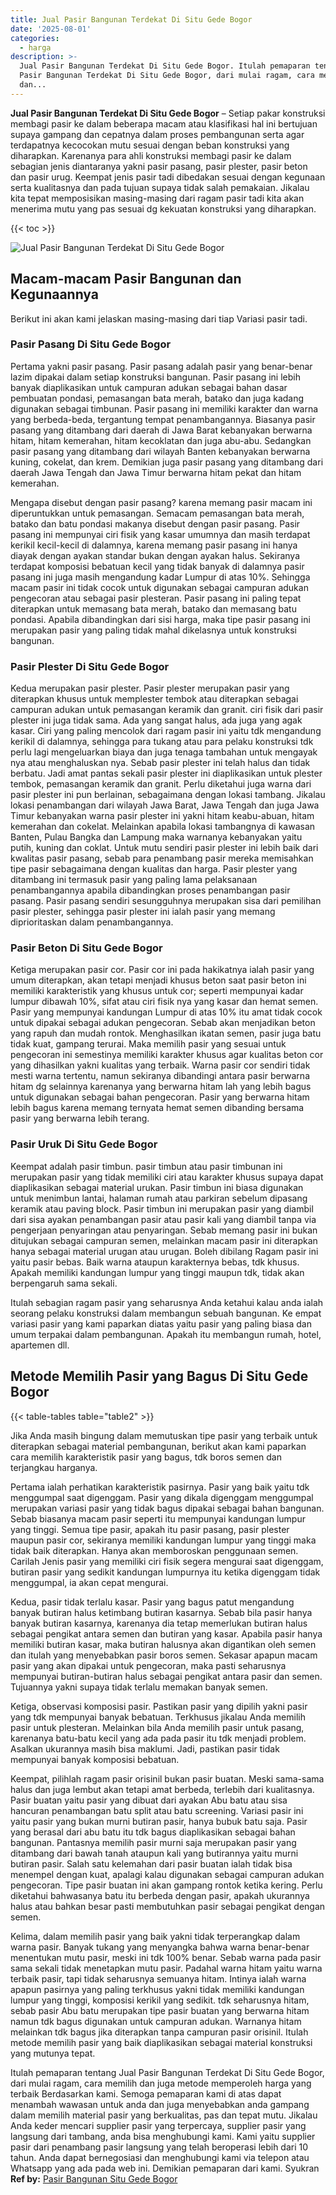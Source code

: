 ```yaml
---
title: Jual Pasir Bangunan Terdekat Di Situ Gede Bogor
date: '2025-08-01'
categories:
  - harga
description: >-
  Jual Pasir Bangunan Terdekat Di Situ Gede Bogor. Itulah pemaparan tentang Jual
  Pasir Bangunan Terdekat Di Situ Gede Bogor, dari mulai ragam, cara memilih
  dan...
---
```


**Jual Pasir Bangunan Terdekat Di Situ Gede Bogor** – Setiap pakar konstruksi membagi pasir ke dalam beberapa macam atau klasifikasi hal ini bertujuan supaya gampang dan cepatnya dalam proses pembangunan serta agar terdapatnya kecocokan mutu sesuai dengan beban konstruksi yang diharapkan. Karenanya para ahli konstruksi membagi pasir ke dalam sebagian jenis diantaranya yakni pasir pasang, pasir plester, pasir beton dan pasir urug. Keempat jenis pasir tadi dibedakan sesuai dengan kegunaan serta kualitasnya dan pada tujuan supaya tidak salah pemakaian. Jikalau kita tepat memposisikan masing-masing dari ragam pasir tadi kita akan menerima mutu yang pas sesuai dg kekuatan konstruksi yang diharapkan.

{{< toc >}}

![Jual Pasir Bangunan Terdekat Di Situ Gede Bogor](/images/jual-pasir-bangunan-54.png)

## Macam-macam Pasir Bangunan dan Kegunaannya

Berikut ini akan kami jelaskan masing-masing dari tiap Variasi pasir tadi.

### Pasir Pasang Di Situ Gede Bogor

Pertama yakni pasir pasang. Pasir pasang adalah pasir yang benar-benar lazim dipakai dalam setiap konstruksi bangunan. Pasir pasang ini lebih banyak diaplikasikan untuk campuran adukan sebagai bahan dasar pembuatan pondasi, pemasangan bata merah, batako dan juga kadang digunakan sebagai timbunan. Pasir pasang ini memiliki karakter dan warna yang berbeda-beda, tergantung tempat penambangannya. Biasanya pasir pasang yang ditambang dari daerah di Jawa Barat kebanyakan berwarna hitam, hitam kemerahan, hitam kecoklatan dan juga abu-abu. Sedangkan pasir pasang yang ditambang dari wilayah Banten kebanyakan berwarna kuning, cokelat, dan krem. Demikian juga pasir pasang yang ditambang dari daerah Jawa Tengah dan Jawa Timur berwarna hitam pekat dan hitam kemerahan.

Mengapa disebut dengan pasir pasang? karena memang pasir macam ini diperuntukkan untuk pemasangan. Semacam pemasangan bata merah, batako dan batu pondasi makanya disebut dengan pasir pasang. Pasir pasang ini mempunyai ciri fisik yang kasar umumnya dan masih terdapat kerikil kecil-kecil di dalamnya, karena memang pasir pasang ini hanya diayak dengan ayakan standar bukan dengan ayakan halus. Sekiranya terdapat komposisi bebatuan kecil yang tidak banyak di dalamnya pasir pasang ini juga masih mengandung kadar Lumpur di atas 10%. Sehingga macam pasir ini tidak cocok untuk digunakan sebagai campuran adukan pengecoran atau sebagai pasir plesteran. Pasir pasang ini paling tepat diterapkan untuk memasang bata merah, batako dan memasang batu pondasi. Apabila dibandingkan dari sisi harga, maka tipe pasir pasang ini merupakan pasir yang paling tidak mahal dikelasnya untuk konstruksi bangunan.

### Pasir Plester Di Situ Gede Bogor

Kedua merupakan pasir plester. Pasir plester merupakan pasir yang diterapkan khusus untuk memplester tembok atau diterapkan sebagai campuran adukan untuk pemasangan keramik dan granit. ciri fisik dari pasir plester ini juga tidak sama. Ada yang sangat halus, ada juga yang agak kasar. Ciri yang paling mencolok dari ragam pasir ini yaitu tdk mengandung kerikil di dalamnya, sehingga para tukang atau para pelaku konstruksi tdk perlu lagi mengeluarkan biaya dan juga tenaga tambahan untuk mengayak nya atau menghaluskan nya. Sebab pasir plester ini telah halus dan tidak berbatu. Jadi amat pantas sekali pasir plester ini diaplikasikan untuk plester tembok, pemasangan keramik dan granit. Perlu diketahui juga warna dari pasir plester ini pun berlainan, sebagaimana dengan lokasi tambang. Jikalau lokasi penambangan dari wilayah Jawa Barat, Jawa Tengah dan juga Jawa Timur kebanyakan warna pasir plester ini yakni hitam keabu-abuan, hitam kemerahan dan cokelat. Melainkan apabila lokasi tambangnya di kawasan Banten, Pulau Bangka dan Lampung maka warnanya kebanyakan yaitu putih, kuning dan coklat. Untuk mutu sendiri pasir plester ini lebih baik dari kwalitas pasir pasang, sebab para penambang pasir mereka memisahkan tipe pasir sebagaimana dengan kualitas dan harga. Pasir plester yang ditambang ini termasuk pasir yang paling lama pelaksanaan penambangannya apabila dibandingkan proses penambangan pasir pasang. Pasir pasang sendiri sesungguhnya merupakan sisa dari pemilihan pasir plester, sehingga pasir plester ini ialah pasir yang memang diprioritaskan dalam penambangannya.

### Pasir Beton Di Situ Gede Bogor

Ketiga merupakan pasir cor. Pasir cor ini pada hakikatnya ialah pasir yang umum diterapkan, akan tetapi menjadi khusus beton saat pasir beton ini memiliki karakteristik yang khusus untuk cor; seperti mempunyai kadar lumpur dibawah 10%, sifat atau ciri fisik nya yang kasar dan hemat semen. Pasir yang mempunyai kandungan Lumpur di atas 10% itu amat tidak cocok untuk dipakai sebagai adukan pengecoran. Sebab akan menjadikan beton yang rapuh dan mudah rontok. Menghasilkan ikatan semen, pasir juga batu tidak kuat, gampang terurai. Maka memilih pasir yang sesuai untuk pengecoran ini semestinya memiliki karakter khusus agar kualitas beton cor yang dihasilkan yakni kualitas yang terbaik. Warna pasir cor sendiri tidak mesti warna tertentu, namun sekiranya dibandingi antara pasir berwarna hitam dg selainnya karenanya yang berwarna hitam lah yang lebih bagus untuk digunakan sebagai bahan pengecoran. Pasir yang berwarna hitam lebih bagus karena memang ternyata hemat semen dibanding bersama pasir yang berwarna lebih terang.

### Pasir Uruk Di Situ Gede Bogor

Keempat adalah pasir timbun. pasir timbun atau pasir timbunan ini merupakan pasir yang tidak memiliki ciri atau karakter khusus supaya dapat diaplikasikan sebagai material urukan. Pasir timbun ini biasa digunakan untuk menimbun lantai, halaman rumah atau parkiran sebelum dipasang keramik atau paving block. Pasir timbun ini merupakan pasir yang diambil dari sisa ayakan penambangan pasir atau pasir kali yang diambil tanpa via pengerjaan penyaringan atau penyaringan. Sebab memang pasir ini bukan ditujukan sebagai campuran semen, melainkan macam pasir ini diterapkan hanya sebagai material urugan atau urugan. Boleh dibilang Ragam pasir ini yaitu pasir bebas. Baik warna ataupun karakternya bebas, tdk khusus. Apakah memiliki kandungan lumpur yang tinggi maupun tdk, tidak akan berpengaruh sama sekali.

Itulah sebagian ragam pasir yang seharusnya Anda ketahui kalau anda ialah seorang pelaku konstruksi dalam membangun sebuah bangunan. Ke empat variasi pasir yang kami paparkan diatas yaitu pasir yang paling biasa dan umum terpakai dalam pembangunan. Apakah itu membangun rumah, hotel, apartemen dll.

## Metode Memilih Pasir yang Bagus Di Situ Gede Bogor

{{< table-tables table="table2" >}}

Jika Anda masih bingung dalam memutuskan tipe pasir yang terbaik untuk diterapkan sebagai material pembangunan, berikut akan kami paparkan cara memilih karakteristik pasir yang bagus, tdk boros semen dan terjangkau harganya.

Pertama ialah perhatikan karakteristik pasirnya. Pasir yang baik yaitu tdk menggumpal saat digenggam. Pasir yang dikala digenggam menggumpal merupakan variasi pasir yang tidak bagus dipakai sebagai bahan bangunan. Sebab biasanya macam pasir seperti itu mempunyai kandungan lumpur yang tinggi. Semua tipe pasir, apakah itu pasir pasang, pasir plester maupun pasir cor, sekiranya memiliki kandungan lumpur yang tinggi maka tidak baik diterapkan. Hanya akan memboroskan penggunaan semen. Carilah Jenis pasir yang memiliki ciri fisik segera mengurai saat digenggam, butiran pasir yang sedikit kandungan lumpurnya itu ketika digenggam tidak menggumpal, ia akan cepat mengurai.

Kedua, pasir tidak terlalu kasar. Pasir yang bagus patut mengandung banyak butiran halus ketimbang butiran kasarnya. Sebab bila pasir hanya banyak butiran kasarnya, karenanya dia tetap memerlukan butiran halus sebagai pengikat antara semen dan butiran yang kasar. Apabila pasir hanya memiliki butiran kasar, maka butiran halusnya akan digantikan oleh semen dan itulah yang menyebabkan pasir boros semen. Sekasar apapun macam pasir yang akan dipakai untuk pengecoran, maka pasti seharusnya mempunyai butiran-butiran halus sebagai pengikat antara pasir dan semen. Tujuannya yakni supaya tidak terlalu memakan banyak semen.

Ketiga, observasi komposisi pasir. Pastikan pasir yang dipilih yakni pasir yang tdk mempunyai banyak bebatuan. Terkhusus jikalau Anda memilih pasir untuk plesteran. Melainkan bila Anda memilih pasir untuk pasang, karenanya batu-batu kecil yang ada pada pasir itu tdk menjadi problem. Asalkan ukurannya masih bisa maklumi. Jadi, pastikan pasir tidak mempunyai banyak komposisi bebatuan.

Keempat, pilihlah ragam pasir orisinil bukan pasir buatan. Meski sama-sama halus dan juga lembut akan tetapi amat berbeda, terlebih dari kualitasnya. Pasir buatan yaitu pasir yang dibuat dari ayakan Abu batu atau sisa hancuran penambangan batu split atau batu screening. Variasi pasir ini yaitu pasir yang bukan murni butiran pasir, hanya bubuk batu saja. Pasir yang berasal dari abu batu itu tdk bagus diaplikasikan sebagai bahan bangunan. Pantasnya memilih pasir murni saja merupakan pasir yang ditambang dari bawah tanah ataupun kali yang butirannya yaitu murni butiran pasir. Salah satu kelemahan dari pasir buatan ialah tidak bisa menempel dengan kuat, apalagi kalau digunakan sebagai campuran adukan pengecoran. Tipe pasir buatan ini akan gampang rontok ketika kering. Perlu diketahui bahwasanya batu itu berbeda dengan pasir, apakah ukurannya halus atau bahkan besar pasti membutuhkan pasir sebagai pengikat dengan semen.

Kelima, dalam memilih pasir yang baik yakni tidak terperangkap dalam warna pasir. Banyak tukang yang menyangka bahwa warna benar-benar menentukan mutu pasir, meski ini tdk 100% benar. Sebab warna pada pasir sama sekali tidak menetapkan mutu pasir. Padahal warna hitam yaitu warna terbaik pasir, tapi tidak seharusnya semuanya hitam. Intinya ialah warna apapun pasirnya yang paling terkhusus yakni tidak memiliki kandungan lumpur yang tinggi, komposisi kerikil yang sedikit. tdk seharusnya hitam, sebab pasir Abu batu merupakan tipe pasir buatan yang berwarna hitam namun tdk bagus digunakan untuk campuran adukan. Warnanya hitam melainkan tdk bagus jika diterapkan tanpa campuran pasir orisinil. Itulah metode memilih pasir yang baik diaplikasikan sebagai material konstruksi yang mutunya tepat.

Itulah pemaparan tentang Jual Pasir Bangunan Terdekat Di Situ Gede Bogor, dari mulai ragam, cara memilih dan juga metode memperoleh harga yang terbaik Berdasarkan kami. Semoga pemaparan kami di atas dapat menambah wawasan untuk anda dan juga menyebabkan anda gampang dalam memilih material pasir yang berkualitas, pas dan tepat mutu. Jikalau Anda keder mencari supplier pasir yang terpercaya, supplier pasir yang langsung dari tambang, anda bisa menghubungi kami. Kami yaitu supplier pasir dari penambang pasir langsung yang telah beroperasi lebih dari 10 tahun. Anda dapat bernegosiasi dan menghubungi kami via telepon atau Whatsapp yang ada pada web ini. Demikian pemaparan dari kami. Syukran
**Ref by:** [Pasir Bangunan Situ Gede Bogor](https://id.wikipedia.org/wiki/Pasir)
